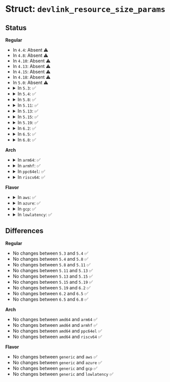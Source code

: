 # Struct: <code>devlink_resource_size_params</code>

## Status
<b>Regular</b>
<ul>
<li>
In <code>4.4</code>: Absent ⚠️
</li>
<li>
In <code>4.8</code>: Absent ⚠️
</li>
<li>
In <code>4.10</code>: Absent ⚠️
</li>
<li>
In <code>4.13</code>: Absent ⚠️
</li>
<li>
In <code>4.15</code>: Absent ⚠️
</li>
<li>
In <code>4.18</code>: Absent ⚠️
</li>
<li>
In <code>5.0</code>: Absent ⚠️
</li>
<li>
<details>
<summary>In <code>5.3</code>: ✅</summary>

```c
struct devlink_resource_size_params {
    u64 size_min;
    u64 size_max;
    u64 size_granularity;
    enum devlink_resource_unit unit;
};
```
</details>
</li>
<li>
<details>
<summary>In <code>5.4</code>: ✅</summary>

```c
struct devlink_resource_size_params {
    u64 size_min;
    u64 size_max;
    u64 size_granularity;
    enum devlink_resource_unit unit;
};
```
</details>
</li>
<li>
<details>
<summary>In <code>5.8</code>: ✅</summary>

```c
struct devlink_resource_size_params {
    u64 size_min;
    u64 size_max;
    u64 size_granularity;
    enum devlink_resource_unit unit;
};
```
</details>
</li>
<li>
<details>
<summary>In <code>5.11</code>: ✅</summary>

```c
struct devlink_resource_size_params {
    u64 size_min;
    u64 size_max;
    u64 size_granularity;
    enum devlink_resource_unit unit;
};
```
</details>
</li>
<li>
<details>
<summary>In <code>5.13</code>: ✅</summary>

```c
struct devlink_resource_size_params {
    u64 size_min;
    u64 size_max;
    u64 size_granularity;
    enum devlink_resource_unit unit;
};
```
</details>
</li>
<li>
<details>
<summary>In <code>5.15</code>: ✅</summary>

```c
struct devlink_resource_size_params {
    u64 size_min;
    u64 size_max;
    u64 size_granularity;
    enum devlink_resource_unit unit;
};
```
</details>
</li>
<li>
<details>
<summary>In <code>5.19</code>: ✅</summary>

```c
struct devlink_resource_size_params {
    u64 size_min;
    u64 size_max;
    u64 size_granularity;
    enum devlink_resource_unit unit;
};
```
</details>
</li>
<li>
<details>
<summary>In <code>6.2</code>: ✅</summary>

```c
struct devlink_resource_size_params {
    u64 size_min;
    u64 size_max;
    u64 size_granularity;
    enum devlink_resource_unit unit;
};
```
</details>
</li>
<li>
<details>
<summary>In <code>6.5</code>: ✅</summary>

```c
struct devlink_resource_size_params {
    u64 size_min;
    u64 size_max;
    u64 size_granularity;
    enum devlink_resource_unit unit;
};
```
</details>
</li>
<li>
<details>
<summary>In <code>6.8</code>: ✅</summary>

```c
struct devlink_resource_size_params {
    u64 size_min;
    u64 size_max;
    u64 size_granularity;
    enum devlink_resource_unit unit;
};
```
</details>
</li>
</ul>
<b>Arch</b>
<ul>
<li>
<details>
<summary>In <code>arm64</code>: ✅</summary>

```c
struct devlink_resource_size_params {
    u64 size_min;
    u64 size_max;
    u64 size_granularity;
    enum devlink_resource_unit unit;
};
```
</details>
</li>
<li>
<details>
<summary>In <code>armhf</code>: ✅</summary>

```c
struct devlink_resource_size_params {
    u64 size_min;
    u64 size_max;
    u64 size_granularity;
    enum devlink_resource_unit unit;
};
```
</details>
</li>
<li>
<details>
<summary>In <code>ppc64el</code>: ✅</summary>

```c
struct devlink_resource_size_params {
    u64 size_min;
    u64 size_max;
    u64 size_granularity;
    enum devlink_resource_unit unit;
};
```
</details>
</li>
<li>
<details>
<summary>In <code>riscv64</code>: ✅</summary>

```c
struct devlink_resource_size_params {
    u64 size_min;
    u64 size_max;
    u64 size_granularity;
    enum devlink_resource_unit unit;
};
```
</details>
</li>
</ul>
<b>Flavor</b>
<ul>
<li>
<details>
<summary>In <code>aws</code>: ✅</summary>

```c
struct devlink_resource_size_params {
    u64 size_min;
    u64 size_max;
    u64 size_granularity;
    enum devlink_resource_unit unit;
};
```
</details>
</li>
<li>
<details>
<summary>In <code>azure</code>: ✅</summary>

```c
struct devlink_resource_size_params {
    u64 size_min;
    u64 size_max;
    u64 size_granularity;
    enum devlink_resource_unit unit;
};
```
</details>
</li>
<li>
<details>
<summary>In <code>gcp</code>: ✅</summary>

```c
struct devlink_resource_size_params {
    u64 size_min;
    u64 size_max;
    u64 size_granularity;
    enum devlink_resource_unit unit;
};
```
</details>
</li>
<li>
<details>
<summary>In <code>lowlatency</code>: ✅</summary>

```c
struct devlink_resource_size_params {
    u64 size_min;
    u64 size_max;
    u64 size_granularity;
    enum devlink_resource_unit unit;
};
```
</details>
</li>
</ul>

## Differences
<b>Regular</b>
<ul>
<li>
No changes between <code>5.3</code> and <code>5.4</code> ✅
</li>
<li>
No changes between <code>5.4</code> and <code>5.8</code> ✅
</li>
<li>
No changes between <code>5.8</code> and <code>5.11</code> ✅
</li>
<li>
No changes between <code>5.11</code> and <code>5.13</code> ✅
</li>
<li>
No changes between <code>5.13</code> and <code>5.15</code> ✅
</li>
<li>
No changes between <code>5.15</code> and <code>5.19</code> ✅
</li>
<li>
No changes between <code>5.19</code> and <code>6.2</code> ✅
</li>
<li>
No changes between <code>6.2</code> and <code>6.5</code> ✅
</li>
<li>
No changes between <code>6.5</code> and <code>6.8</code> ✅
</li>
</ul>
<b>Arch</b>
<ul>
<li>
No changes between <code>amd64</code> and <code>arm64</code> ✅
</li>
<li>
No changes between <code>amd64</code> and <code>armhf</code> ✅
</li>
<li>
No changes between <code>amd64</code> and <code>ppc64el</code> ✅
</li>
<li>
No changes between <code>amd64</code> and <code>riscv64</code> ✅
</li>
</ul>
<b>Flavor</b>
<ul>
<li>
No changes between <code>generic</code> and <code>aws</code> ✅
</li>
<li>
No changes between <code>generic</code> and <code>azure</code> ✅
</li>
<li>
No changes between <code>generic</code> and <code>gcp</code> ✅
</li>
<li>
No changes between <code>generic</code> and <code>lowlatency</code> ✅
</li>
</ul>
